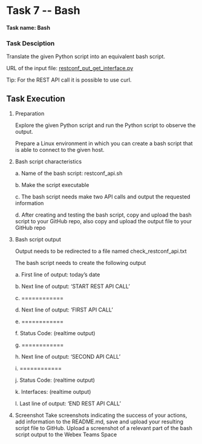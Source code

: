 # Task 7 -- Bash

#### Task name: Bash

### Task Desciption

Translate the given Python script into an equivalent bash script.

URL of the input file: [restconf_put_get_interface.py](https://github.com/yroosel/PythonExperiments/blob/9628372e83826c6b2bbb8c3eeed4f42d31b2bf83/restconf/restconf_put_get_interface.py)

Tip: For the REST API call it is possible to use curl.

## Task Execution

1. Preparation

   Explore the given Python script and run the Python script to observe the output.

   Prepare a Linux environment in which you can create a bash script that is able to connect to the given host.

2. Bash script characteristics

   a. Name of the bash script: restconf_api.sh

   b. Make the script executable

   c. The bash script needs make two API calls and output the requested information

   d. After creating and testing the bash script, copy and upload the bash script to your GitHub repo, also copy and upload the output file to your GitHub repo

3. Bash script output

   Output needs to be redirected to a file named check_restconf_api.txt

   The bash script needs to create the following output

   a. First line of output: today’s date

   b. Next line of output: ‘START REST API CALL’

   c. ============

   d. Next line of output: ‘FIRST API CALL’

   e. ============

   f. Status Code: (realtime output)

   g. ============

   h. Next line of output: ‘SECOND API CALL’

   i. ============

   j. Status Code: (realtime output)

   k. Interfaces: (realtime output)

   l. Last line of output: ‘END REST API CALL’

4. Screenshot
   Take screenshots indicating the success of your actions, add information to the README.md, save and upload your resulting script file to GitHub. Upload a screenshot of a relevant part of the bash script output to the Webex Teams Space
